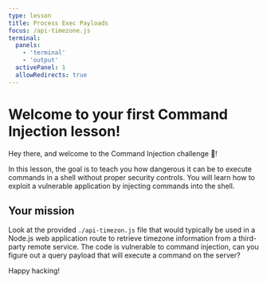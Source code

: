 ```yaml
---
type: lesson
title: Process Exec Payloads
focus: /api-timezone.js
terminal:
  panels:
    - 'terminal'
    - 'output'
  activePanel: 1
  allowRedirects: true
---
```


# Welcome to your first Command Injection lesson!

Hey there, and welcome to the Command Injection challenge  👋!

In this lesson, the goal is to teach you how dangerous it can be to execute commands in a shell without proper security controls. You will learn how to exploit a vulnerable application by injecting commands into the shell.

## Your mission

Look at the provided `./api-timezon.js` file that would typically be used in a Node.js web application route to retrieve timezone information from a third-party remote service. The code is vulnerable to command injection, can you figure out a query payload that will execute a command on the server?

Happy hacking!
